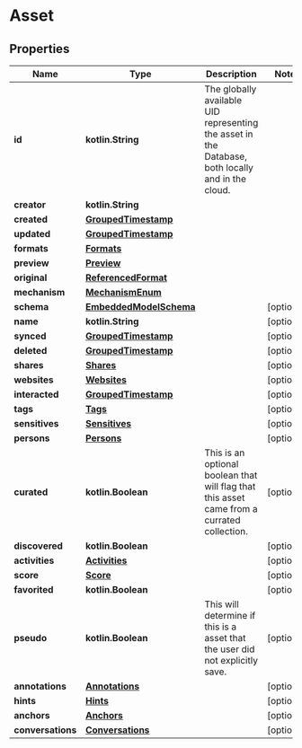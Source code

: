 
# Asset

## Properties
Name | Type | Description | Notes
------------ | ------------- | ------------- | -------------
**id** | **kotlin.String** | The globally available UID representing the asset in the Database, both locally and in the cloud. | 
**creator** | **kotlin.String** |  | 
**created** | [**GroupedTimestamp**](GroupedTimestamp.md) |  | 
**updated** | [**GroupedTimestamp**](GroupedTimestamp.md) |  | 
**formats** | [**Formats**](Formats.md) |  | 
**preview** | [**Preview**](Preview.md) |  | 
**original** | [**ReferencedFormat**](ReferencedFormat.md) |  | 
**mechanism** | [**MechanismEnum**](MechanismEnum.md) |  | 
**schema** | [**EmbeddedModelSchema**](EmbeddedModelSchema.md) |  |  [optional]
**name** | **kotlin.String** |  |  [optional]
**synced** | [**GroupedTimestamp**](GroupedTimestamp.md) |  |  [optional]
**deleted** | [**GroupedTimestamp**](GroupedTimestamp.md) |  |  [optional]
**shares** | [**Shares**](Shares.md) |  |  [optional]
**websites** | [**Websites**](Websites.md) |  |  [optional]
**interacted** | [**GroupedTimestamp**](GroupedTimestamp.md) |  |  [optional]
**tags** | [**Tags**](Tags.md) |  |  [optional]
**sensitives** | [**Sensitives**](Sensitives.md) |  |  [optional]
**persons** | [**Persons**](Persons.md) |  |  [optional]
**curated** | **kotlin.Boolean** | This is an optional boolean that will flag that this asset came from a currated collection. |  [optional]
**discovered** | **kotlin.Boolean** |  |  [optional]
**activities** | [**Activities**](Activities.md) |  |  [optional]
**score** | [**Score**](Score.md) |  |  [optional]
**favorited** | **kotlin.Boolean** |  |  [optional]
**pseudo** | **kotlin.Boolean** | This will determine if this is a asset that the user did not explicitly save. |  [optional]
**annotations** | [**Annotations**](Annotations.md) |  |  [optional]
**hints** | [**Hints**](Hints.md) |  |  [optional]
**anchors** | [**Anchors**](Anchors.md) |  |  [optional]
**conversations** | [**Conversations**](Conversations.md) |  |  [optional]



